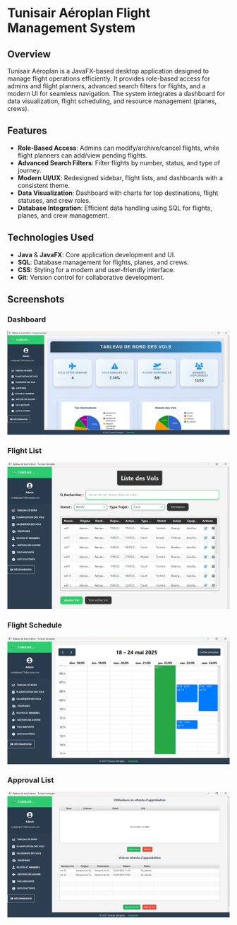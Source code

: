 
# Tunisair Aéroplan Flight Management System

## Overview
Tunisair Aéroplan is a JavaFX-based desktop application designed to manage flight operations efficiently. It provides role-based access for admins and flight planners, advanced search filters for flights, and a modern UI for seamless navigation. The system integrates a dashboard for data visualization, flight scheduling, and resource management (planes, crews).

## Features
- **Role-Based Access**: Admins can modify/archive/cancel flights, while flight planners can add/view pending flights.
- **Advanced Search Filters**: Filter flights by number, status, and type of journey.
- **Modern UI/UX**: Redesigned sidebar, flight lists, and dashboards with a consistent theme.
- **Data Visualization**: Dashboard with charts for top destinations, flight statuses, and crew roles.
- **Database Integration**: Efficient data handling using SQL for flights, planes, and crew management.

## Technologies Used
- **Java** & **JavaFX**: Core application development and UI.
- **SQL**: Database management for flights, planes, and crews.
- **CSS**: Styling for a modern and user-friendly interface.
- **Git**: Version control for collaborative development.

## Screenshots

### Dashboard
![Dashboard Screenshot](./screenshots/1.png)

### Flight List
![Flight List Screenshot](./screenshots/2.png)

### Flight Schedule
![Flight Schedule Screenshot](./screenshots/3.png)

### Approval List
![Aooroval List Screenshot](./screenshots/4.png)
